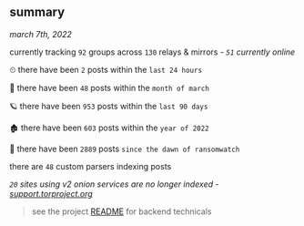 
## summary
_march 7th, 2022_

currently tracking `92` groups across `130` relays & mirrors - _`51` currently online_

⏲ there have been `2` posts within the `last 24 hours`

🦈 there have been `48` posts within the `month of march`

🪐 there have been `953` posts within the `last 90 days`

🏚 there have been `603` posts within the `year of 2022`

🦕 there have been `2889` posts `since the dawn of ransomwatch`

there are `48` custom parsers indexing posts

_`20` sites using v2 onion services are no longer indexed - [support.torproject.org](https://support.torproject.org/onionservices/v2-deprecation/)_

> see the project [README](https://github.com/thetanz/ransomwatch#ransomwatch--) for backend technicals
